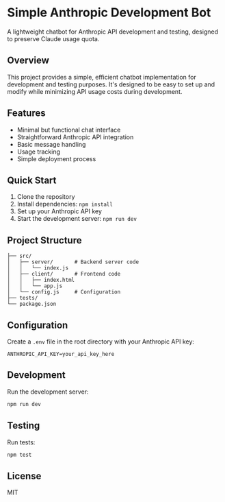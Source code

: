 # Simple Anthropic Development Bot

A lightweight chatbot for Anthropic API development and testing, designed to preserve Claude usage quota.

## Overview

This project provides a simple, efficient chatbot implementation for development and testing purposes. It's designed to be easy to set up and modify while minimizing API usage costs during development.

## Features

- Minimal but functional chat interface
- Straightforward Anthropic API integration
- Basic message handling
- Usage tracking
- Simple deployment process

## Quick Start

1. Clone the repository
2. Install dependencies: `npm install`
3. Set up your Anthropic API key
4. Start the development server: `npm run dev`

## Project Structure

```
├── src/
│   ├── server/       # Backend server code
│   │   └── index.js
│   ├── client/       # Frontend code
│   │   ├── index.html
│   │   └── app.js
│   └── config.js     # Configuration
├── tests/
└── package.json
```

## Configuration

Create a `.env` file in the root directory with your Anthropic API key:

```env
ANTHROPIC_API_KEY=your_api_key_here
```

## Development

Run the development server:
```bash
npm run dev
```

## Testing

Run tests:
```bash
npm test
```

## License

MIT